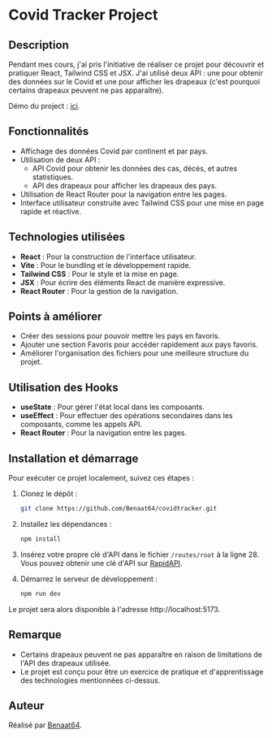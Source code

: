 # Covid Tracker Project

## Description

Pendant mes cours, j'ai pris l'initiative de réaliser ce projet pour découvrir et pratiquer React, Tailwind CSS et JSX. J'ai utilisé deux API : une pour obtenir des données sur le Covid et une pour afficher les drapeaux (c'est pourquoi certains drapeaux peuvent ne pas apparaître).

Démo du project :  [ici](covidtracker-pi.vercel.app).

## Fonctionnalités

- Affichage des données Covid par continent et par pays.
- Utilisation de deux API :
  - API Covid pour obtenir les données des cas, décès, et autres statistiques.
  - API des drapeaux pour afficher les drapeaux des pays.
- Utilisation de React Router pour la navigation entre les pages.
- Interface utilisateur construite avec Tailwind CSS pour une mise en page rapide et réactive.

## Technologies utilisées

- **React** : Pour la construction de l'interface utilisateur.
- **Vite** : Pour le bundling et le développement rapide.
- **Tailwind CSS** : Pour le style et la mise en page.
- **JSX** : Pour écrire des éléments React de manière expressive.
- **React Router** : Pour la gestion de la navigation.

## Points à améliorer

- Créer des sessions pour pouvoir mettre les pays en favoris.
- Ajouter une section Favoris pour accéder rapidement aux pays favoris.
- Améliorer l'organisation des fichiers pour une meilleure structure du projet.

## Utilisation des Hooks

- **useState** : Pour gérer l'état local dans les composants.
- **useEffect** : Pour effectuer des opérations secondaires dans les composants, comme les appels API.
- **React Router** : Pour la navigation entre les pages.

## Installation et démarrage

Pour exécuter ce projet localement, suivez ces étapes :

1. Clonez le dépôt :
   ```sh
   git clone https://github.com/Benaat64/covidtracker.git
    ```
2. Installez les dépendances :
   ```sh
   npm install
    ```
3. Insérez votre propre clé d'API dans le fichier `/routes/root` à la ligne 28. Vous pouvez obtenir une clé d'API sur [RapidAPI](https://rapidapi.com/api-sports/api/covid-193).


4. Démarrez le serveur de développement :
   ```sh
   npm run dev
    ```

Le projet sera alors disponible à l'adresse http://localhost:5173.

## Remarque
- Certains drapeaux peuvent ne pas apparaître en raison de limitations de l'API des drapeaux utilisée.
- Le projet est conçu pour être un exercice de pratique et d'apprentissage des technologies mentionnées ci-dessus.

## Auteur
Réalisé par [Benaat64](https://github.com/Benaat64).

